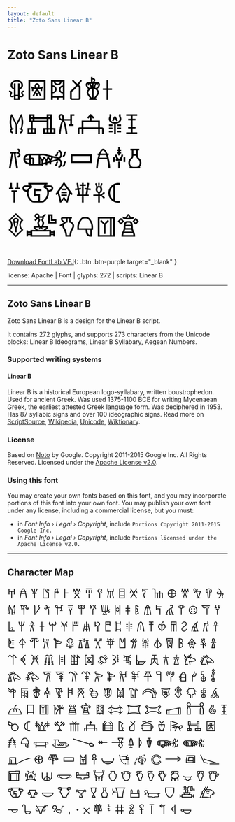 ```yaml
---
layout: default
title: "Zoto Sans Linear B"
---
```


# Zoto Sans Linear B

<div contenteditable="true" style="font-family: 'Zoto Sans Linear B'; font-size: 4em; color:black; margin: 0.5em 0 0.5em 0; line-height: 1.4em;">
𐁃𐃁𐂬𐂼𐂗𐀫 𐀔𐃀𐂌𐂹𐁉𐂳 𐀺𐃍𐃑𐀁𐂘𐃰 𐀦𐃪𐁍𐁆𐁐𐂵 𐂢𐃵𐃣𐃃𐂨𐂫
</div>

[Download FontLab VFJ](https://downgit.github.io/#/home?url=https://github.com/fontlabcom/getgo-fonts/blob/main/getgo-fonts/apache/zotosans/zotosans-linearb.vfj){: .btn .btn-purple target="_blank" }

license: Apache \| Font \| glyphs: 272 \| scripts: Linear B

---


## Zoto Sans Linear B

Zoto Sans Linear B is a design for the Linear B script.

It contains 272 glyphs, and supports 273 characters from the Unicode blocks: Linear B Ideograms, Linear B Syllabary, Aegean Numbers.


### Supported writing systems


#### Linear B

Linear B is a historical European logo-syllabary, written boustrophedon. Used for ancient Greek. Was used 1375-1100 BCE for writing Mycenaean Greek, the earliest attested Greek language form. Was deciphered in 1953. Has 87 syllabic signs and over 100 ideographic signs. Read more on [ScriptSource](https://scriptsource.org/scr/Linb), [Wikipedia](https://en.wikipedia.org/wiki/ISO_15924:Linb), [Unicode](https://www.unicode.org/versions/Unicode13.0.0/ch08.pdf#G29567), [Wiktionary](https://en.wiktionary.org/wiki/Category:Linear_B_script).


### License

Based on [Noto](https://github.com/notofonts) by Google. Copyright 2011-2015 Google Inc. All Rights Reserved. Licensed under the [Apache License v2.0](https://www.apache.org/licenses/LICENSE-2.0.txt).

### Using this font

You may create your own fonts based on this font, and you may incorporate portions of this font into your own font. You may publish your own font under any license, including a commercial license, but you must:

- in _Font Info › Legal › Copyright_, include `Portions Copyright 2011-2015 Google Inc.`
- in _Font Info › Legal › Copyright_, include `Portions licensed under the Apache License v2.0.`


---

## Character Map

<div style="font-family: 'Zoto Sans Linear B'; font-size: 2em;">
𐀀 𐀁 𐀂 𐀃 𐀄 𐀅 𐀆 𐀇 𐀈 𐀉 𐀊 𐀋 𐀍 𐀎 𐀏 𐀐 𐀑 𐀒 𐀓 𐀔 𐀕 𐀖 𐀗 𐀘 𐀙 𐀚 𐀛 𐀜 𐀝 𐀞 𐀟 𐀠 𐀡 𐀢 𐀣 𐀤 𐀥 𐀦 𐀨 𐀩 𐀪 𐀫 𐀬 𐀭 𐀮 𐀯 𐀰 𐀱 𐀲 𐀳 𐀴 𐀵 𐀶 𐀷 𐀸 𐀹 𐀺 𐀼 𐀽 𐀿 𐁀 𐁁 𐁂 𐁃 𐁄 𐁅 𐁆 𐁇 𐁈 𐁉 𐁊 𐁋 𐁌 𐁍 𐁐 𐁑 𐁒 𐁓 𐁔 𐁕 𐁖 𐁗 𐁘 𐁙 𐁚 𐁛 𐁜 𐁝 𐂀 𐂁 𐂂 𐂃 𐂄 𐂅 𐂆 𐂇 𐂈 𐂉 𐂊 𐂋 𐂌 𐂍 𐂎 𐂏 𐂐 𐂑 𐂒 𐂓 𐂔 𐂕 𐂖 𐂗 𐂘 𐂙 𐂚 𐂛 𐂜 𐂝 𐂞 𐂟 𐂠 𐂡 𐂢 𐂣 𐂤 𐂥 𐂦 𐂧 𐂨 𐂩 𐂪 𐂫 𐂬 𐂭 𐂮 𐂯 𐂰 𐂱 𐂲 𐂳 𐂴 𐂵 𐂶 𐂷 𐂸 𐂹 𐂺 𐂻 𐂼 𐂽 𐂾 𐂿 𐃀 𐃁 𐃂 𐃃 𐃄 𐃅 𐃆 𐃇 𐃈 𐃉 𐃊 𐃋 𐃌 𐃍 𐃎 𐃏 𐃐 𐃑 𐃒 𐃓 𐃔 𐃕 𐃖 𐃗 𐃘 𐃙 𐃚 𐃛 𐃜 𐃝 𐃞 𐃟 𐃠 𐃡 𐃢 𐃣 𐃤 𐃥 𐃦 𐃧 𐃨 𐃩 𐃪 𐃫 𐃬 𐃭 𐃮 𐃯 𐃰 𐃱 𐃲 𐃳 𐃴 𐃵 𐃶 𐃷 𐃸 𐃹 𐃺 𐄀 𐄁 𐄂 𐄷 𐄸 𐄹 𐄺 𐄻 𐄼 𐄽 𐄾 𐄿
</div>

